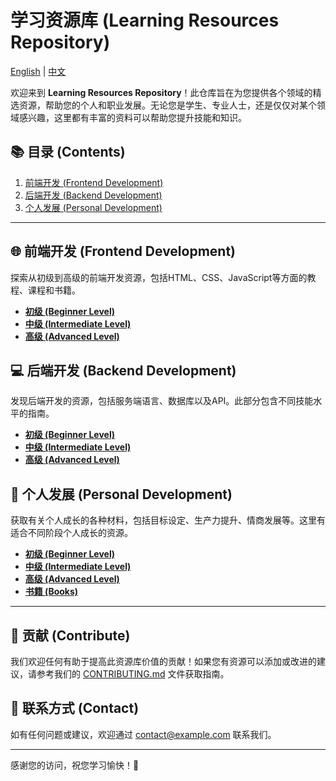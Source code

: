 # 学习资源库 (Learning Resources Repository)

[English](../README.md) | [中文](README.zh.md)

欢迎来到 **Learning Resources Repository**！此仓库旨在为您提供各个领域的精选资源，帮助您的个人和职业发展。无论您是学生、专业人士，还是仅仅对某个领域感兴趣，这里都有丰富的资料可以帮助您提升技能和知识。

## 📚 目录 (Contents)

1. [前端开发 (Frontend Development)](#frontend-development)
2. [后端开发 (Backend Development)](#backend-development)
3. [个人发展 (Personal Development)](#personal-development)

---

## 🌐 前端开发 (Frontend Development)

探索从初级到高级的前端开发资源，包括HTML、CSS、JavaScript等方面的教程、课程和书籍。

- [**初级 (Beginner Level)**](./FrontendDevelopment/Frontend.md/#-beginner-level)
- [**中级 (Intermediate Level)**](./FrontendDevelopment/Frontend.md/#-intermediate-level)
- [**高级 (Advanced Level)**](./FrontendDevelopment/Frontend.md/#-advanced-level)

## 💻 后端开发 (Backend Development)

发现后端开发的资源，包括服务端语言、数据库以及API。此部分包含不同技能水平的指南。

- [**初级 (Beginner Level)**](./BackendDevelopment/Backend.md/#-beginner-level)
- [**中级 (Intermediate Level)**](./BackendDevelopment/Backend.md/#-intermediate-level)
- [**高级 (Advanced Level)**](./BackendDevelopment/Backend.md/#-advanced-level)

## 🧠 个人发展 (Personal Development)

获取有关个人成长的各种材料，包括目标设定、生产力提升、情商发展等。这里有适合不同阶段个人成长的资源。

- [**初级 (Beginner Level)**](./personalDevelopment/personaldevelopment/#-beginner-level)
- [**中级 (Intermediate Level)**](./personalDevelopment/personaldevelopment/#-intermediate-level)
- [**高级 (Advanced Level)**](./personalDevelopment/personaldevelopment/#-advanced-level)
- [**书籍 (Books)**](./personalDevelopment/personaldevelopment/#-books)

---

## 🤝 贡献 (Contribute)

我们欢迎任何有助于提高此资源库价值的贡献！如果您有资源可以添加或改进的建议，请参考我们的 [CONTRIBUTING.md](./CONTRIBUTING.md) 文件获取指南。

## 📧 联系方式 (Contact)

如有任何问题或建议，欢迎通过 [contact@example.com](mailto:contact@example.com) 联系我们。

---

感谢您的访问，祝您学习愉快！🚀

